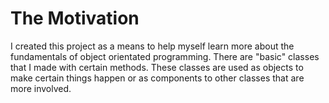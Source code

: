 <h1>The Motivation</h1>
I created this project as a means to help myself learn more about the fundamentals of object orientated programming. There are "basic" classes that I made with certain methods. These classes are used as objects to make certain things happen or as components to other classes that are more involved.
